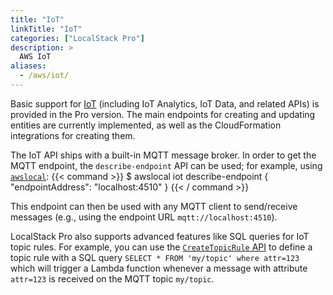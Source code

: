 ```yaml
---
title: "IoT"
linkTitle: "IoT"
categories: ["LocalStack Pro"]
description: >
  AWS IoT
aliases:
  - /aws/iot/
---
```


Basic support for [IoT](https://aws.amazon.com/iot/) (including IoT Analytics, IoT Data, and related APIs) is provided in the Pro version. The main endpoints for creating and updating entities are currently implemented, as well as the CloudFormation integrations for creating them.

The IoT API ships with a built-in MQTT message broker. In order to get the MQTT endpoint, the `describe-endpoint` API can be used; for example, using [`awslocal`](https://github.com/localstack/awscli-local):
{{< command >}}
$ awslocal iot describe-endpoint
{
    "endpointAddress": "localhost:4510"
}
{{< / command >}}

This endpoint can then be used with any MQTT client to send/receive messages (e.g., using the endpoint URL `mqtt://localhost:4510`).

LocalStack Pro also supports advanced features like SQL queries for IoT topic rules. For example, you can use the [`CreateTopicRule` API](https://docs.aws.amazon.com/iot/latest/apireference/API_CreateTopicRule.html) to define a topic rule with a SQL query `SELECT * FROM 'my/topic' where attr=123` which will trigger a Lambda function whenever a message with attribute `attr=123` is received on the MQTT topic `my/topic`.
